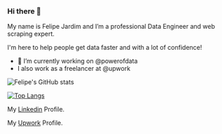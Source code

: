 ### Hi there 👋

My name is Felipe Jardim and I’m a professional Data Engineer and web scraping expert.

I'm here to help people get data faster and with a lot of confidence!


- 🔭 I’m currently working on @powerofdata
-  I also work as a freelancer at @upwork

![Felipe's GitHub stats](https://github-readme-stats.vercel.app/api?username=felipejardimf&show_icons=true&theme=radical)

[![Top Langs](https://github-readme-stats.vercel.app/api/top-langs/?username=felipejardimf&layout=compact)](https://github.com/felipejardimf/github-readme-stats)



My [Linkedin](https://www.linkedin.com/in/felipe-jardim-fiorentino-0a0b5972/) Profile.


My [Upwork](https://www.upwork.com/freelancers/~01e270ef24f4fb423a) Profile.


